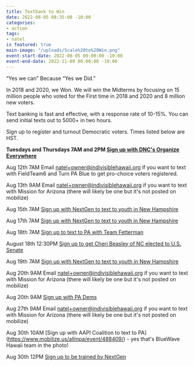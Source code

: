 ```yaml
---
title: Textbank to Win
date: 2022-08-05 08:35:00 -10:00
categories:
- action
tags:
- natel
is featured: true
main-image: "/uploads/Scale%20to%20Win.png"
event-start-date: 2022-08-05 00:00:00 -10:00
event-end-date: 2022-11-09 00:00:00 -10:00
---
```


“Yes we can” Because “Yes we Did.”

In 2018 and 2020, we Won. We will win the Midterms by focusing on 15 million people who voted for the First time in 2018 and 2020 and 8 million new voters.

Text banking is fast and effective, with a response rate of 10-15%. You can send initial texts out to 5000+ in two hours. 

Sign up to register and turnout Democratic voters. Times listed below are HST.

**Tuesdays and Thursdays 7AM and 2PM [Sign up with DNC's Organize Everywhere](https://events.democrats.org/event/418266/)**

Aug 12th 7AM Email natel+owner@indivisiblehawaii.org if you want to text with FieldTeam6 and Turn PA Blue to get pro-choice voters registered.  

Aug 13th 9AM Email natel+owner@indivisiblehawaii.org if you want to text with Mission for Arizona (there will likely be one but it's not posted on mobilize)

Aug 15th 7AM [Sign up with NextGen to text to youth in New Hampshire](https://www.mobilize.us/nextgen/event/487770/)

Aug 17th 7AM [Sign up with NextGen to text to youth in New Hampshire](https://www.mobilize.us/nextgen/event/487770/)

Aug 18th 7AM [Sign up to text to PA with Team Fetterman](https://www.mobilize.us/johnfettermanforsenate/event/475576/)

August 18th 12:30PM [Sign up to get Cheri Beasley of NC elected to U.S. Senate](https://www.mobilize.us/blueunityin2022/event/485365/)

Aug 19th 7AM [Sign up with NextGen to text to youth in New Hampshire](https://www.mobilize.us/nextgen/event/487770/)

Aug 20th 9AM Email natel+owner@indivisiblehawaii.org if you want to text with Mission for Arizona (there will likely be one but it's not posted on mobilize)

Aug 20th 9AM [Sign up with PA Dems](https://www.mobilize.us/allinpa/event/488234/)

Aug 27th 9AM Email natel+owner@indivisiblehawaii.org if you want to text with Mission for Arizona (there will likely be one but it's not posted on mobilize)

Aug 30th 10AM [Sign up with AAPI Coalition to text to PA] (https://www.mobilize.us/allinpa/event/488409/) - yes that's BlueWave Hawaii team in the photo!

Aug 30th 12PM [Sign up to be trained by NextGen](https://www.mobilize.us/nextgen/event/483762/)
